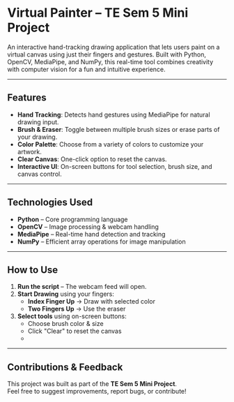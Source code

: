 # Virtual Painter – TE Sem 5 Mini Project

An interactive hand-tracking drawing application that lets users paint on a virtual canvas using just their fingers and gestures. Built with Python, OpenCV, MediaPipe, and NumPy, this real-time tool combines creativity with computer vision for a fun and intuitive experience.

---

## Features

- **Hand Tracking**: Detects hand gestures using MediaPipe for natural drawing input.
- **Brush & Eraser**: Toggle between multiple brush sizes or erase parts of your drawing.
- **Color Palette**: Choose from a variety of colors to customize your artwork.
- **Clear Canvas**: One-click option to reset the canvas.
- **Interactive UI**: On-screen buttons for tool selection, brush size, and canvas control.

---

## Technologies Used

- **Python** – Core programming language  
- **OpenCV** – Image processing & webcam handling  
- **MediaPipe** – Real-time hand detection and tracking  
- **NumPy** – Efficient array operations for image manipulation  

---

## How to Use

1. **Run the script** – The webcam feed will open.
2. **Start Drawing** using your fingers:
   - **Index Finger Up** → Draw with selected color
   - **Two Fingers Up** → Use the eraser
3. **Select tools** using on-screen buttons:
   - Choose brush color & size
   - Click "Clear" to reset the canvas
   - 
---

## Contributions & Feedback

This project was built as part of the **TE Sem 5 Mini Project**.  
Feel free to suggest improvements, report bugs, or contribute!
